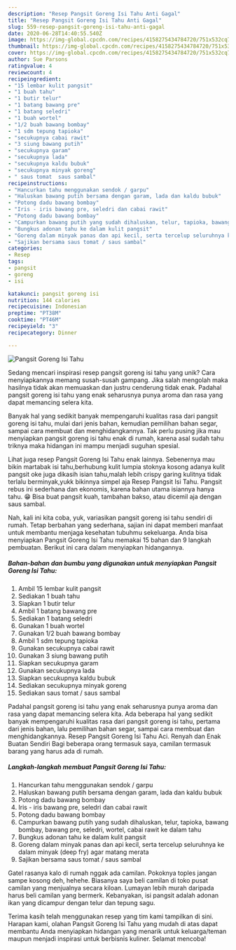 ```yaml
---
description: "Resep Pangsit Goreng Isi Tahu Anti Gagal"
title: "Resep Pangsit Goreng Isi Tahu Anti Gagal"
slug: 559-resep-pangsit-goreng-isi-tahu-anti-gagal
date: 2020-06-28T14:40:55.540Z
image: https://img-global.cpcdn.com/recipes/4158275434784720/751x532cq70/pangsit-goreng-isi-tahu-foto-resep-utama.jpg
thumbnail: https://img-global.cpcdn.com/recipes/4158275434784720/751x532cq70/pangsit-goreng-isi-tahu-foto-resep-utama.jpg
cover: https://img-global.cpcdn.com/recipes/4158275434784720/751x532cq70/pangsit-goreng-isi-tahu-foto-resep-utama.jpg
author: Sue Parsons
ratingvalue: 4
reviewcount: 4
recipeingredient:
- "15 lembar kulit pangsit"
- "1 buah tahu"
- "1 butir telur"
- "1 batang bawang pre"
- "1 batang seledri"
- "1 buah wortel"
- "1/2 buah bawang bombay"
- "1 sdm tepung tapioka"
- "secukupnya cabai rawit"
- "3 siung bawang putih"
- "secukupnya garam"
- "secukupnya lada"
- "secukupnya kaldu bubuk"
- "secukupnya minyak goreng"
- " saus tomat  saus sambal"
recipeinstructions:
- "Hancurkan tahu menggunakan sendok / garpu"
- "Haluskan bawang putih bersama dengan garam, lada dan kaldu bubuk"
- "Potong dadu bawang bombay"
- "Iris - iris bawang pre, seledri dan cabai rawit"
- "Potong dadu bawang bombay"
- "Campurkan bawang putih yang sudah dihaluskan, telur, tapioka, bawang bombay, bawang pre, seledri, wortel, cabai rawit ke dalam tahu"
- "Bungkus adonan tahu ke dalam kulit pangsit"
- "Goreng dalam minyak panas dan api kecil, serta tercelup seluruhnya ke dalam minyak (deep fry) agar matang merata"
- "Sajikan bersama saus tomat / saus sambal"
categories:
- Resep
tags:
- pangsit
- goreng
- isi

katakunci: pangsit goreng isi 
nutrition: 144 calories
recipecuisine: Indonesian
preptime: "PT38M"
cooktime: "PT46M"
recipeyield: "3"
recipecategory: Dinner

---
```



![Pangsit Goreng Isi Tahu](https://img-global.cpcdn.com/recipes/4158275434784720/751x532cq70/pangsit-goreng-isi-tahu-foto-resep-utama.jpg)

Sedang mencari inspirasi resep pangsit goreng isi tahu yang unik? Cara menyiapkannya memang susah-susah gampang. Jika salah mengolah maka hasilnya tidak akan memuaskan dan justru cenderung tidak enak. Padahal pangsit goreng isi tahu yang enak seharusnya punya aroma dan rasa yang dapat memancing selera kita.

Banyak hal yang sedikit banyak mempengaruhi kualitas rasa dari pangsit goreng isi tahu, mulai dari jenis bahan, kemudian pemilihan bahan segar, sampai cara membuat dan menghidangkannya. Tak perlu pusing jika mau menyiapkan pangsit goreng isi tahu enak di rumah, karena asal sudah tahu triknya maka hidangan ini mampu menjadi suguhan spesial.

Lihat juga resep Pangsit Goreng Isi Tahu enak lainnya. Sebenernya mau bikin martabak isi tahu,berhubung kulit lumpia stoknya kosong adanya kulit pangsit oke juga dikasih isian tahu,malah lebih crispy garing kulitnya tidak terlalu berminyak,yukk bikinnya simpel aja Resep Pangsit Isi Tahu. Pangsit rebus ini sederhana dan ekonomis, karena bahan utama isiannya hanya tahu. 😁 Bisa buat pangsit kuah, tambahan bakso, atau dicemil aja dengan saus sambal.


Nah, kali ini kita coba, yuk, variasikan pangsit goreng isi tahu sendiri di rumah. Tetap berbahan yang sederhana, sajian ini dapat memberi manfaat untuk membantu menjaga kesehatan tubuhmu sekeluarga. Anda bisa menyiapkan Pangsit Goreng Isi Tahu memakai 15 bahan dan 9 langkah pembuatan. Berikut ini cara dalam menyiapkan hidangannya.

<!--inarticleads1-->

##### Bahan-bahan dan bumbu yang digunakan untuk menyiapkan Pangsit Goreng Isi Tahu:

1. Ambil 15 lembar kulit pangsit
1. Sediakan 1 buah tahu
1. Siapkan 1 butir telur
1. Ambil 1 batang bawang pre
1. Sediakan 1 batang seledri
1. Gunakan 1 buah wortel
1. Gunakan 1/2 buah bawang bombay
1. Ambil 1 sdm tepung tapioka
1. Gunakan secukupnya cabai rawit
1. Gunakan 3 siung bawang putih
1. Siapkan secukupnya garam
1. Gunakan secukupnya lada
1. Siapkan secukupnya kaldu bubuk
1. Sediakan secukupnya minyak goreng
1. Sediakan  saus tomat / saus sambal


Padahal pangsit goreng isi tahu yang enak seharusnya punya aroma dan rasa yang dapat memancing selera kita. Ada beberapa hal yang sedikit banyak mempengaruhi kualitas rasa dari pangsit goreng isi tahu, pertama dari jenis bahan, lalu pemilihan bahan segar, sampai cara membuat dan menghidangkannya. Resep Pangsit Goreng Isi Tahu Aci. Renyah dan Enak Buatan Sendiri Bagi beberapa orang termasuk saya, camilan termasuk barang yang harus ada di rumah. 

<!--inarticleads2-->

##### Langkah-langkah membuat Pangsit Goreng Isi Tahu:

1. Hancurkan tahu menggunakan sendok / garpu
1. Haluskan bawang putih bersama dengan garam, lada dan kaldu bubuk
1. Potong dadu bawang bombay
1. Iris - iris bawang pre, seledri dan cabai rawit
1. Potong dadu bawang bombay
1. Campurkan bawang putih yang sudah dihaluskan, telur, tapioka, bawang bombay, bawang pre, seledri, wortel, cabai rawit ke dalam tahu
1. Bungkus adonan tahu ke dalam kulit pangsit
1. Goreng dalam minyak panas dan api kecil, serta tercelup seluruhnya ke dalam minyak (deep fry) agar matang merata
1. Sajikan bersama saus tomat / saus sambal


Gatel rasanya kalo di rumah nggak ada camilan. Pokoknya toples jangan sampe kosong deh, hehehe. Biasanya saya beli camilan di toko pusat camilan yang menjualnya secara kiloan. Lumayan lebih murah daripada harus beli camilan yang bermerk. Kebanyakan, isi pangsit adalah adonan ikan yang dicampur dengan telur dan tepung sagu. 

Terima kasih telah menggunakan resep yang tim kami tampilkan di sini. Harapan kami, olahan Pangsit Goreng Isi Tahu yang mudah di atas dapat membantu Anda menyiapkan hidangan yang menarik untuk keluarga/teman maupun menjadi inspirasi untuk berbisnis kuliner. Selamat mencoba!
